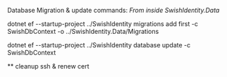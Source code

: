 Database Migration & update commands:
*From inside SwishIdentity.Data*


dotnet ef --startup-project ../SwishIdentity migrations add first -c SwishDbContext -o ../SwishIdentity.Data/Migrations

dotnet ef --startup-project ../SwishIdentity database update -c SwishDbContext

** cleanup ssh & renew cert
